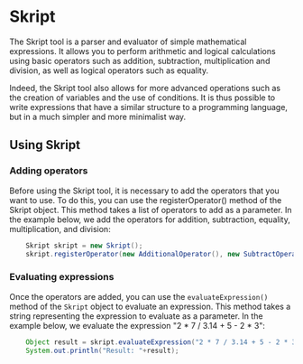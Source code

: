 # Skript

The Skript tool is a parser and evaluator of simple mathematical expressions. 
It allows you to perform arithmetic and logical calculations using basic operators such as addition, subtraction, multiplication and division, as well as logical operators such as equality.

Indeed, the Skript tool also allows for more advanced operations such as the creation of variables and the use of conditions. It is thus possible to write expressions that have a similar structure to a programming language, but in a much simpler and more minimalist way.

## Using Skript

### Adding operators

Before using the Skript tool, it is necessary to add the operators that you want to use. To do this, you can use the registerOperator() method of the Skript object. This method takes a list of operators to add as a parameter. In the example below, we add the operators for addition, subtraction, equality, multiplication, and division:

```java
    Skript skript = new Skript();
    skript.registerOperator(new AdditionalOperator(), new SubtractOperator(), new EqualsOperator(), new MultiplyOperator(), new DivideOperator());
```

### Evaluating expressions

Once the operators are added, you can use the `evaluateExpression()` method of the `Skript` object to evaluate an expression. This method takes a string representing the expression to evaluate as a parameter. In the example below, we evaluate the expression "2 * 7 / 3.14 + 5 - 2 * 3":

```java
    Object result = skript.evaluateExpression("2 * 7 / 3.14 + 5 - 2 * 3");
    System.out.println("Result: "+result);
```

